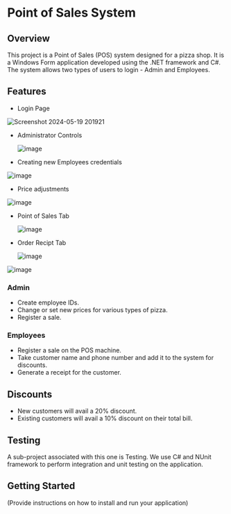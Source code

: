 # Point of Sales System

## Overview
This project is a Point of Sales (POS) system designed for a pizza shop. It is a Windows Form application developed using the .NET framework and C#. The system allows two types of users to login - Admin and Employees.

## Features
- Login Page
  
![Screenshot 2024-05-19 201921](https://github.com/Hirikanand20/Point-of-sales-system-for-pizza-store-/assets/76699698/3e8c98b8-71fa-4545-a0fe-3aed0ed76862)

- Administrator Controls
  
  ![image](https://github.com/Hirikanand20/Point-of-sales-system-for-pizza-store-/assets/76699698/f32596b9-8d93-44e8-bc8c-8b3c7250f3f6)


- Creating new Employees credentials

![image](https://github.com/Hirikanand20/Point-of-sales-system-for-pizza-store-/assets/76699698/2ea50e06-77ef-4363-a771-1899ccd0be5c)

- Price adjustments

![image](https://github.com/Hirikanand20/Point-of-sales-system-for-pizza-store-/assets/76699698/6f7b634d-8bfe-4d76-82b1-7a9c867a00fc)

- Point of Sales Tab

  ![image](https://github.com/Hirikanand20/Point-of-sales-system-for-pizza-store-/assets/76699698/bee30c5c-d299-4f5b-864b-65d164413c75)

- Order Recipt Tab

  ![image](https://github.com/Hirikanand20/Point-of-sales-system-for-pizza-store-/assets/76699698/11fea470-d00e-4b86-a009-96c4694c542a)



![image](https://github.com/Hirikanand20/Point-of-sales-system-for-pizza-store-/assets/76699698/4b69adb6-e134-4821-898f-acefdfab92f1)


  




### Admin
- Create employee IDs.
- Change or set new prices for various types of pizza.
- Register a sale.

### Employees
- Register a sale on the POS machine.
- Take customer name and phone number and add it to the system for discounts.
- Generate a receipt for the customer.

## Discounts
- New customers will avail a 20% discount.
- Existing customers will avail a 10% discount on their total bill.

## Testing
A sub-project associated with this one is Testing. We use C# and NUnit framework to perform integration and unit testing on the application.

## Getting Started
(Provide instructions on how to install and run your application)

